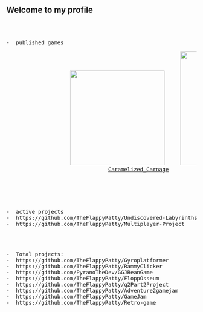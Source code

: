 
## Welcome to my profile 
<!--
**TheFlappyPatty/TheFlappyPatty** is a ✨ _special_ ✨ repository because its `README.md` (this file) appears on your GitHub profile.

Here are some ideas to get you started:

-  I’m currently working on two projects a multiplayer shooter & a twin stick shooter.
-  I’m looking to collaborate on with artists on Both of my active projects.
-  How to reach me: jrverburg@yahoo.com
-  Pronouns: He/him
-->

<pre>
<br>

-  published games
  
                    <img src="https://github.com/user-attachments/assets/d0e47881-d58f-4feb-9f39-042c360e1fa0" width="250"/>     <img src="https://github.com/user-attachments/assets/18f1115c-7d57-4447-a231-9711be2a4ffe" width="300"/>
                                <a href="https://aieseattle.itch.io/western-robots-associated">Caramelized_Carnage</a>                                   <a href="https://aieseattle.itch.io/squid">NachtMesser</a>

  

<br>

-  active projects
-  https://github.com/TheFlappyPatty/Undiscovered-Labyrinths
-  https://github.com/TheFlappyPatty/Multiplayer-Project
  
<br>

-  Total projects:
-  https://github.com/TheFlappyPatty/Gyroplatformer
-  https://github.com/TheFlappyPatty/RammyClicker
-  https://github.com/PyranoTheDev/GGJBeanGame
-  https://github.com/TheFlappyPatty/FloppOsseum
-  https://github.com/TheFlappyPatty/q2Part2Project
-  https://github.com/TheFlappyPatty/Adventure2gamejam
-  https://github.com/TheFlappyPatty/GameJam
-  https://github.com/TheFlappyPatty/Retro-game

</pre>




